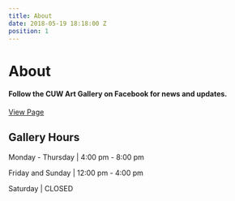 ```yaml
---
title: About
date: 2018-05-19 18:18:00 Z
position: 1
---
```


<div class="container">      
        <div class="row space-100 pt-5 pb-5">
          <div class="col-md-8 col-sm-8 col-xs-12 d-flex wow fadeInDown">
            <div class="contents pr-4 d-flex justify-content-center flex-column">
              <h1 class="head-title">About</h1>
              <h4>Follow the CUW Art Gallery on Facebook for news and updates.</h4>
              <div class="header-button">
                <a target="_blank" title="CUW Art Gallery Facebook" href="https://www.facebook.com/CUWArtGallery/" class="btn btn-border"><span class="mr-1 fa fa-facebook-square"></span> View Page</a>
              </div>
            </div>
          </div>
          <div class="col-md-4 col-sm-4 col-xs-12 d-flex justify-content-center flex-column  wow fadeInLeft">
            <h2>
            Gallery Hours
            </h2>    
              <p>Monday - Thursday | 4:00 pm - 8:00 pm</p>
                <p>Friday and Sunday | 12:00 pm - 4:00 pm</p>
                <p>Saturday | CLOSED</p>
          </div>
        </div> 
      </div> 
    </header>
